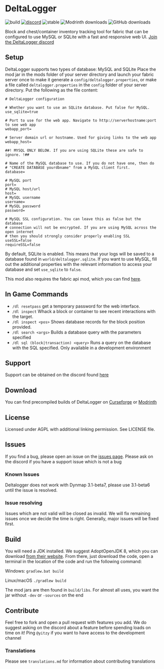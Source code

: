 # DeltaLogger

![build](https://img.shields.io/github/workflow/status/fabricservertools/DeltaLogger/build)
[![discord](https://img.shields.io/discord/764543203772334100?label=discord)](https://discord.gg/jydqZzkyEa)
![stable](https://img.shields.io/github/v/release/fabricservertools/DeltaLogger?label=latest%20release)
![Modrinth downloads](https://img.shields.io/badge/dynamic/json?color=brightgreen&label=Modrinth%20downloads&query=downloads&url=https%3A%2F%2Fapi.modrinth.com%2Fapi%2Fv1%2Fmod%2FWgFOx7Xi)
![GitHub downloads](https://img.shields.io/github/downloads/fabricservertools/DeltaLogger/total?label=GitHub%20downloads&color=blueviolet)

Block and chest/container inventory tracking tool for fabric that can be configured to use MySQL or SQLite with a fast and responsive web UI.
[Join the DeltaLogger discord](https://discord.gg/UxHnDWr)

## Setup

DeltaLogger supports two types of database: MySQL and SQLite
Place the mod jar in the mods folder of your server directory and launch your fabric server once to make it generate a `config/deltalogger.properties`, or make a file called `deltalogger.properties` in the `config` folder of your server directory. Put the following as the file content:

```
# DeltaLogger configuration

# Whether you want to use an SQLite database. Put false for MySQL.
use_sqlite=true

# Port to use for the web app. Navigate to http://serverhostname:port to see web app
webapp_port=

# Server domain url or hostname. Used for giving links to the web app
webapp_host=

##! MYSQL ONLY BELOW. If you are using SQLite these are safe to ignore. !##

# Name of the MySQL database to use. If you do not have one, then do
# "CREATE DATABASE yourdbname" from a MySQL client first.
database=

# MySQL port
port=
# MySQL host/url
host=
# MySQL username
username=
# MySQL password
password=

# MySQL SSL configuration. You can leave this as false but the database
# connection will not be encrypted. If you are using MySQL across the open internet
# then you should strongly consider properly enabling SSL
useSSL=false
requireSSL=false
```
By default, SQLite is enabled. This means that your logs will be saved to a database found in `world/deltalogger.sqlite`. If you want to use MySQL, fill out the additional properties with the relevant information to access your database and set `use_sqlite` to `false`.

This mod also requires the fabric api mod, which you can find [here](https://www.curseforge.com/minecraft/mc-mods/fabric-api).

## In Game Commands

- `/dl resetpass` get a temporary password for the web interface.
- `/dl inspect` Whack a block or container to see recent interactions with the target.
- `/dl inspect <pos>` Shows database records for the block position provided.
- `/dl search <args>` Builds a database query with the parameters specified
- `/dl sql (block|transaction) <query>` Runs a query on the database with the SQL specified. Only available in a development environment

## Support

Support can be obtained on the discord found [here](https://discord.gg/UxHnDWr)

## Download

You can find precompiled builds of DeltaLogger on [Curseforge](https://www.curseforge.com/minecraft/mc-mods/deltalogger) or [Modrinth](https://modrinth.com/mod/deltalogger)

## License

Licensed under AGPL with additional linking permission. See LICENSE file.

## Issues

If you find a bug, please open an issue on the [issues page](https://github.com/fabricservertools/DeltaLogger/issues). Please ask on the discord if you have a support issue which is not a bug

### Known Issues

Deltalogger does not work with Dynmap 3.1-beta7, please use 3.1-beta6 until the issue is resolved.

### Issue resolving

Issues which are not valid will be closed as invalid. We will fix remaining issues once we decide the time is right. Generally, major issues will be fixed first.

## Build

You will need a JDK installed. We suggest AdoptOpenJDK 8, which you can download [from their website](https://adoptopenjdk.net/releases.html?variant=openjdk8&jvmVariant=hotspot). From there, just download the code, open a terminal in the location of the code and run the following command:

Windows:
`gradlew.bat build`

Linux/macOS
`./gradlew build`

The mod jars are then found in `build/libs`. For almost all uses, you want the jar without `-dev` or `-sources` on the end

## Contribute

Feel free to fork and open a pull request with features you add. We do suggest asking on the discord about a feature before spending loads on time on it! Ping `@yitzy` if you want to have access to the development channel

### Translations

Please see `translations.md` for information about contributing translations
